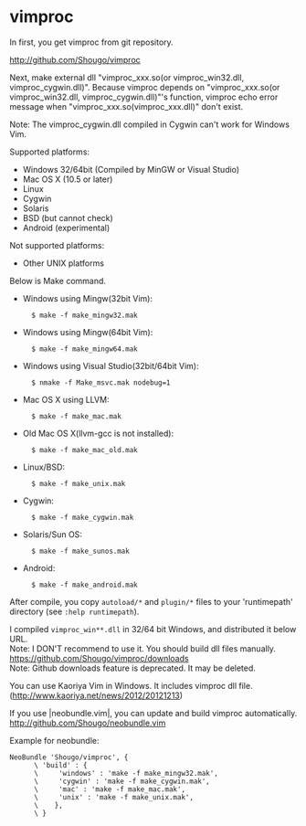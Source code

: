 # vimproc

In first, you get vimproc from git repository.

http://github.com/Shougo/vimproc

Next, make external dll "vimproc\_xxx.so(or vimproc\_win32.dll,
vimproc\_cygwin.dll)". Because vimproc depends on "vimproc\_xxx.so(or
vimproc\_win32.dll, vimproc\_cygwin.dll)"'s function, vimproc echo error message
when "vimproc\_xxx.so(vimproc\_xxx.dll)" don't exist.

Note: The vimproc\_cygwin.dll compiled in Cygwin can't work for Windows Vim.

Supported platforms:
* Windows 32/64bit (Compiled by MinGW or Visual Studio)
* Mac OS X (10.5 or later)
* Linux
* Cygwin
* Solaris
* BSD (but cannot check)
* Android (experimental)

Not supported platforms:
* Other UNIX platforms

Below is Make command.
* Windows using Mingw(32bit Vim):

        $ make -f make_mingw32.mak

* Windows using Mingw(64bit Vim):

        $ make -f make_mingw64.mak

* Windows using Visual Studio(32bit/64bit Vim):

        $ nmake -f Make_msvc.mak nodebug=1

* Mac OS X using LLVM:

        $ make -f make_mac.mak

* Old Mac OS X(llvm-gcc is not installed):

        $ make -f make_mac_old.mak

* Linux/BSD:

        $ make -f make_unix.mak

* Cygwin:

        $ make -f make_cygwin.mak

* Solaris/Sun  OS:

        $ make -f make_sunos.mak

* Android:

        $ make -f make_android.mak

After compile, you copy `autoload/*` and `plugin/*` files to your
'runtimepath' directory (see `:help runtimepath`).

I compiled `vimproc_win**.dll` in 32/64 bit Windows, and distributed it below
URL.  
Note: I DON'T recommend to use it. You should build dll files manually.
https://github.com/Shougo/vimproc/downloads  
Note: Github downloads feature is deprecated. It may be deleted.

You can use Kaoriya Vim in Windows. It includes vimproc dll file.
(http://www.kaoriya.net/news/2012/20121213)

If you use |neobundle.vim|, you can update and build vimproc automatically.
http://github.com/Shougo/neobundle.vim

Example for neobundle:

```vim
NeoBundle 'Shougo/vimproc', {
      \ 'build' : {
      \     'windows' : 'make -f make_mingw32.mak',
      \     'cygwin' : 'make -f make_cygwin.mak',
      \     'mac' : 'make -f make_mac.mak',
      \     'unix' : 'make -f make_unix.mak',
      \    },
      \ }
```

